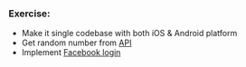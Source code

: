 ### Exercise:

 * Make it single codebase with both iOS & Android platform
 * Get random number from [API](https://api.random.org/)
 * Implement [Facebook login](https://github.com/facebook/react-native-fbsdk)
